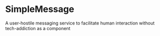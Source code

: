 # SimpleMessage
A user-hostile messaging service to facilitate human interaction without tech-addiction as a component
